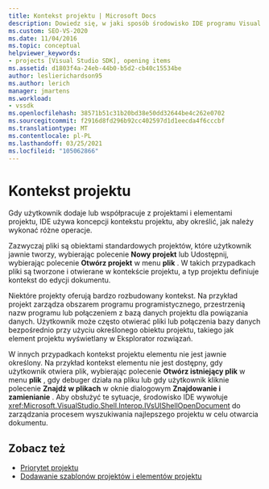 ```yaml
---
title: Kontekst projektu | Microsoft Docs
description: Dowiedz się, w jaki sposób środowisko IDE programu Visual Studio używa kontekstu projektu, aby określić sposób wykonywania operacji, gdy użytkownik dodaje lub współpracuje z projektami i elementami projektu.
ms.custom: SEO-VS-2020
ms.date: 11/04/2016
ms.topic: conceptual
helpviewer_keywords:
- projects [Visual Studio SDK], opening items
ms.assetid: d1803f4a-24eb-44b0-b5d2-cb40c15534be
author: leslierichardson95
ms.author: lerich
manager: jmartens
ms.workload:
- vssdk
ms.openlocfilehash: 38571b51c31b20bd38e50dd32644be4c262e0702
ms.sourcegitcommit: f2916d8fd296b92cc402597d1d1eecda4f6cccbf
ms.translationtype: MT
ms.contentlocale: pl-PL
ms.lasthandoff: 03/25/2021
ms.locfileid: "105062866"
---
```

# <a name="project-context"></a>Kontekst projektu
Gdy użytkownik dodaje lub współpracuje z projektami i elementami projektu, IDE używa koncepcji kontekstu projektu, aby określić, jak należy wykonać różne operacje.

 Zazwyczaj pliki są obiektami standardowych projektów, które użytkownik jawnie tworzy, wybierając polecenie **Nowy projekt** lub Udostępnij, wybierając polecenie **Otwórz projekt** w menu **plik** . W takich przypadkach pliki są tworzone i otwierane w kontekście projektu, a typ projektu definiuje kontekst do edycji dokumentu.

 Niektóre projekty oferują bardzo rozbudowany kontekst. Na przykład projekt zarządza obszarem programu programistycznego, przestrzenią nazw programu lub połączeniem z bazą danych projektu dla powiązania danych. Użytkownik może często otwierać pliki lub połączenia bazy danych bezpośrednio przy użyciu określonego obiektu projektu, takiego jak element projektu wyświetlany w Eksplorator rozwiązań.

 W innych przypadkach kontekst projektu elementu nie jest jawnie określony. Na przykład kontekst elementu nie jest dostępny, gdy użytkownik otwiera plik, wybierając polecenie **Otwórz istniejący plik** w menu **plik** , gdy debuger działa na pliku lub gdy użytkownik kliknie polecenie **Znajdź w plikach** w oknie dialogowym **Znajdowanie i zamienianie** . Aby obsłużyć te sytuacje, środowisko IDE wywołuje <xref:Microsoft.VisualStudio.Shell.Interop.IVsUIShellOpenDocument> do zarządzania procesem wyszukiwania najlepszego projektu w celu otwarcia dokumentu.

## <a name="see-also"></a>Zobacz też
- [Priorytet projektu](../../extensibility/internals/project-priority.md)
- [Dodawanie szablonów projektów i elementów projektu](../../extensibility/internals/adding-project-and-project-item-templates.md)
